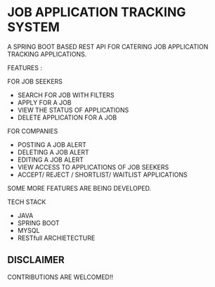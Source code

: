 
# JOB APPLICATION TRACKING SYSTEM

A SPRING BOOT BASED REST API FOR CATERING JOB APPLICATION TRACKING APPLICATIONS.

FEATURES :

FOR JOB SEEKERS
- SEARCH FOR JOB WITH FILTERS
- APPLY FOR A JOB
- VIEW THE STATUS OF APPLICATIONS
- DELETE APPLICATION FOR A JOB

FOR COMPANIES


- POSTING A JOB ALERT
- DELETING A JOB ALERT
- EDITING A JOB ALERT
- VIEW ACCESS TO APPLICATIONS OF JOB SEEKERS
- ACCEPT/ REJECT / SHORTLIST/ WAITLIST APPLICATIONS

SOME MORE FEATURES ARE BEING DEVELOPED.

TECH STACK
- JAVA
- SPRING BOOT
- MYSQL
- RESTfull ARCHIETECTURE


DISCLAIMER
-
CONTRIBUTIONS ARE WELCOMED!!